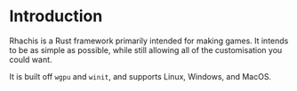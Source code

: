 # Introduction

Rhachis is a Rust framework primarily intended for making  games. It intends to be as simple as possible, while still allowing all of the customisation you could want.

It is built off `wgpu` and `winit`, and supports Linux, Windows, and MacOS.
